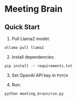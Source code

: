 # Meeting Brain

## Quick Start

1. Pull Llama2 model:
```bash
ollama pull llama2
```

2. Install dependencies:
```bash
pip install -r requirements.txt
```

3. Set OpenAI API key in `PSYCH`


4. Run:
```bash
python meeting_brain/run.py
